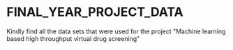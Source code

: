 # FINAL_YEAR_PROJECT_DATA
Kindly find all the data sets that were used for the project "Machine learning based high throughput virtual drug screening"
